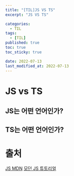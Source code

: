 ```yaml
---
title: "[TIL]JS VS TS"
excerpt: "JS VS TS"

categories:
  - TIL
tags:
  - [TIL]
published: true
toc: true
toc_sticky: true

date: 2022-07-13
last_modified_at: 2022-07-13
---
```


# JS vs TS

## JS는 어떤 언어인가?

## TS는 어떤 언어인가?

# 출처

[JS MDN](https://developer.mozilla.org/ko/docs/Learn/JavaScript/First_steps/What_is_JavaScript)
[모던 JS 튜토리얼](https://ko.javascript.info/intro)
